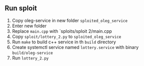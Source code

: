 ## Run sploit

1. Copy oleg-service in new folder `sploited_oleg_service`
2. Enter new folder
3. Replace `main.cpp` with `sploits/sploit 2/main.cpp 
4. Copy `sploit/lottery_2.py` to `sploited_oleg_service`
5. Run `make` to build c++ service in th `build` directory
6. Create systemctl service named `lottery.service` with binary `build/oleg-service`
7. Run `lottery_2.py`
